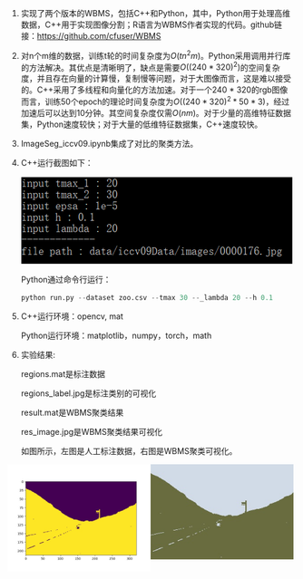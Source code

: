 1. 实现了两个版本的WBMS，包括C++和Python，其中，Python用于处理高维数据，C++用于实现图像分割；R语言为WBMS作者实现的代码。github链接：https://github.com/cfuser/WBMS

2. 对n个m维的数据，训练t轮的时间复杂度为$O(tn^2m)$。Python采用调用并行库的方法解决。其优点是清晰明了，缺点是需要$O((240 * 320)^2)$的空间复杂度，并且存在向量的计算慢，复制慢等问题，对于大图像而言，这是难以接受的。C++采用了多线程和向量化的方法加速。对于一个240 * 320的rgb图像而言，训练50个epoch的理论时间复杂度为$O((240*320)^2 * 50 * 3)$，经过加速后可以达到10分钟。其空间复杂度仅需$O(nm)$。对于少量的高维特征数据集，Python速度较快；对于大量的低维特征数据集，C++速度较快。

3. ImageSeg_iccv09.ipynb集成了对比的聚类方法。

4. C++运行截图如下：

   ![image-20220531202144020](./C++_run.png)

   Python通过命令行运行：

   ```python
   python run.py --dataset zoo.csv --tmax 30 --_lambda 20 --h 0.1
   ```

5. C++运行环境：opencv, mat

   Python运行环境：matplotlib，numpy，torch，math

6. 实验结果:

   regions.mat是标注数据

   regions_label.jpg是标注类别的可视化

   result.mat是WBMS聚类结果

   res_image.jpg是WBMS聚类结果可视化

   如图所示，左图是人工标注数据，右图是WBMS聚类可视化。



<center class="half">
<img src="./regions_label.jpg" width = "50%" alt="***" align=left />
<img src="./res_image.jpg" width = "50%"  alt="***" align=right />
<center>